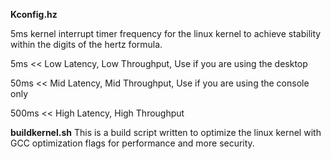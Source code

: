 **Kconfig.hz**

5ms kernel interrupt timer frequency for the linux kernel to achieve stability within the digits of the hertz formula.

5ms << Low Latency, Low Throughput, Use if you are using the desktop

50ms << Mid Latency, Mid Throughput, Use if you are using the console only

500ms << High Latency, High Throughput

**buildkernel.sh**
This is a build script written to optimize the linux kernel with GCC optimization flags for performance and more security.
